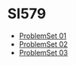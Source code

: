 # SI579

- [ProblemSet 01](https://ariel-chiahsun.github.io/SI579/ProblemSet01/)
- [ProblemSet 02](https://ariel-chiahsun.github.io/SI579/ProblemSet02/)
- [ProblemSet 03](https://ariel-chiahsun.github.io/SI579/ProblemSet03/)
